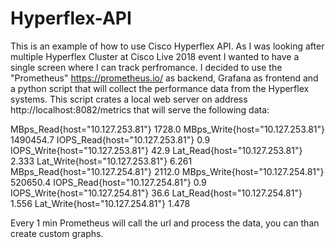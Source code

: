 # Hyperflex-API

This is an example of how to use Cisco Hyperflex API. As I was looking after multiple Hyperflex Cluster at Cisco Live 2018 event I wanted to have a single screen where I can track perfromance. I decided to use the "Prometheus" https://prometheus.io/ as backend, Grafana as frontend and a python script that will collect the performance data from the Hyperflex systems. This script crates a local web server on address http://localhost:8082/metrics that will serve the following data: 

MBps_Read{host="10.127.253.81"} 1728.0
MBps_Write{host="10.127.253.81"} 1490454.7
IOPS_Read{host="10.127.253.81"} 0.9
IOPS_Write{host="10.127.253.81"} 42.9
Lat_Read{host="10.127.253.81"} 2.333
Lat_Write{host="10.127.253.81"} 6.261
MBps_Read{host="10.127.254.81"} 2112.0
MBps_Write{host="10.127.254.81"} 520650.4
IOPS_Read{host="10.127.254.81"} 0.9
IOPS_Write{host="10.127.254.81"} 36.6
Lat_Read{host="10.127.254.81"} 1.556
Lat_Write{host="10.127.254.81"} 1.478

Every 1 min Prometheus will call the url and process the data, you can than create custom graphs.
